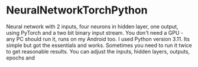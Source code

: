 # NeuralNetworkTorchPython
Neural network with 2 inputs, four neurons in hidden layer, one output, using PyTorch and a two bit binary input stream.
You don't need a GPU - any PC should run it, runs on my Android too. I used Python version 3.11.
Its simple but got the essentials and works. Sometimes you need to run it twice to get reasonable results.
You can adjust the inputs, hidden layers, outputs, epochs and

